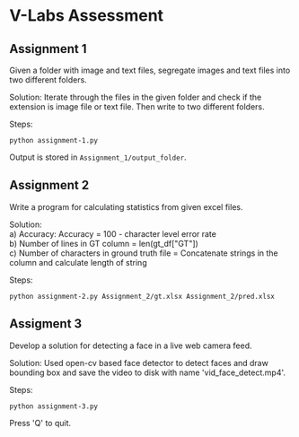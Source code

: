 # V-Labs Assessment

## Assignment 1
Given a folder with image and text files, segregate images and text files into two different folders.

Solution: Iterate through the files in the given folder and check if the extension is image file or text file. Then write to two different folders.

Steps:

```
python assignment-1.py
```

Output is stored in `Assignment_1/output_folder`.

## Assignment 2
Write a program for calculating statistics from given excel files.

Solution: \
a) Accuracy: Accuracy  = 100 - character level error rate \
b) Number of lines in GT column = len(gt_df["GT"])  \
c) Number of characters in ground truth file = Concatenate strings in the column and calculate length of string

Steps:

```
python assignment-2.py Assignment_2/gt.xlsx Assignment_2/pred.xlsx
```

## Assigment 3
Develop a solution for detecting a face in a live web camera feed.

Solution:
Used open-cv based face detector to detect faces and draw bounding box and save the video to disk with name 'vid_face_detect.mp4'.

Steps:
```
python assignment-3.py
```
Press 'Q' to quit.